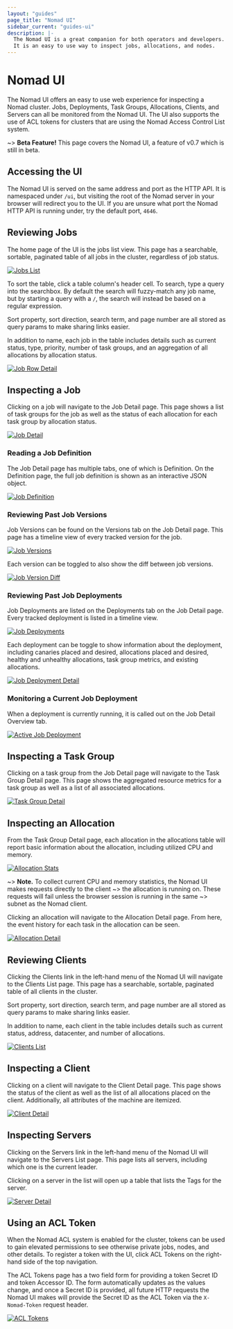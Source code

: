 ```yaml
---
layout: "guides"
page_title: "Nomad UI"
sidebar_current: "guides-ui"
description: |-
  The Nomad UI is a great companion for both operators and developers.
  It is an easy to use way to inspect jobs, allocations, and nodes.
---
```


# Nomad UI

The Nomad UI offers an easy to use web experience for inspecting a Nomad cluster.
Jobs, Deployments, Task Groups, Allocations, Clients, and Servers can all be
monitored from the Nomad UI. The UI also supports the use of ACL tokens for
clusters that are using the Nomad Access Control List system.

~> **Beta Feature!** This page covers the Nomad UI, a feature of v0.7 which is still in beta.

## Accessing the UI

The Nomad UI is served on the same address and port as the HTTP API. It is namespaced
under `/ui`, but visiting the root of the Nomad server in your browser will redirect you
to the UI. If you are unsure what port the Nomad HTTP API is running under, try the default
port, `4646`.

## Reviewing Jobs

The home page of the UI is the jobs list view. This page has a searchable, sortable,
paginated table of all jobs in the cluster, regardless of job status.

[![Jobs List][img-jobs-list]][img-jobs-list]

To sort the table, click a table column's header cell. To search, type a query into the searchbox.
By default the search will fuzzy-match any job name, but by starting a query with a `/`, the search
will instead be based on a regular expression.

Sort property, sort direction, search term, and page number are all stored as query params to make
sharing links easier.

In addition to name, each job in the table includes details such as current status, type, priority,
number of task groups, and an aggregation of all allocations by allocation status.

[![Job Row Detail][img-jobs-row-detail]][img-jobs-row-detail]

## Inspecting a Job

Clicking on a job will navigate to the Job Detail page. This page shows a list of task groups
for the job as well as the status of each allocation for each task group by allocation status.

[![Job Detail][img-job-detail]][img-job-detail]

### Reading a Job Definition

The Job Detail page has multiple tabs, one of which is Definition. On the Definition page, the full
job definition is shown as an interactive JSON object.

[![Job Definition][img-job-definition]][img-job-definition]

### Reviewing Past Job Versions

Job Versions can be found on the Versions tab on the Job Detail page. This page has a timeline view of
every tracked version for the job.

[![Job Versions][img-job-versions]][img-job-versions]

Each version can be toggled to also show the diff between job versions.

[![Job Version Diff][img-job-version-diff]][img-job-version-diff]

### Reviewing Past Job Deployments

Job Deployments are listed on the Deployments tab on the Job Detail page. Every tracked deployment is listed in
a timeline view.

[![Job Deployments][img-job-deployments]][img-job-deployments]

Each deployment can be toggle to show information about the deployment, including canaries placed and desired,
allocations placed and desired, healthy and unhealthy allocations, task group metrics, and existing allocations.

[![Job Deployment Detail][img-job-deployment-detail]][img-job-deployment-detail]

### Monitoring a Current Job Deployment

When a deployment is currently running, it is called out on the Job Detail Overview tab.

[![Active Job Deployment][img-active-job-deployment]][img-active-job-deployment]

## Inspecting a Task Group

Clicking on a task group from the Job Detail page will navigate to the Task Group Detail page. This page shows
the aggregated resource metrics for a task group as well as a list of all associated allocations.

[![Task Group Detail][img-task-group-detail]][img-task-group-detail]

## Inspecting an Allocation

From the Task Group Detail page, each allocation in the allocations table will report basic information about
the allocation, including utilized CPU and memory.

[![Allocation Stats][img-allocation-stats]][img-allocation-stats]

~> **Note.** To collect current CPU and memory statistics, the Nomad UI makes requests directly to the client
~> the allocation is running on. These requests will fail unless the browser session is running in the same
~> subnet as the Nomad client.

Clicking an allocation will navigate to the Allocation Detail page. From here, the event history for each task
in the allocation can be seen.

[![Allocation Detail][img-allocation-detail]][img-allocation-detail]

## Reviewing Clients

Clicking the Clients link in the left-hand menu of the Nomad UI will navigate to the Clients List page. This page
has a searchable, sortable, paginated table of all clients in the cluster.

Sort property, sort direction, search term, and page number are all stored as query params to make
sharing links easier.

In addition to name, each client in the table includes details such as current status, address, datacenter,
and number of allocations.

[![Clients List][img-clients-list]][img-clients-list]

## Inspecting a Client

Clicking on a client will navigate to the Client Detail page. This page shows the status of the client as
well as the list of all allocations placed on the client. Additionally, all attributes of the machine are
itemized.

[![Client Detail][img-client-detail]][img-client-detail]

## Inspecting Servers

Clicking on the Servers link in the left-hand menu of the Nomad UI will navigate to the Servers List page. This
page lists all servers, including which one is the current leader.

Clicking on a server in the list will open up a table that lists the Tags for the server.

[![Server Detail][img-server-detail]][img-server-detail]

## Using an ACL Token

When the Nomad ACL system is enabled for the cluster, tokens can be used to gain elevated permissions to see
otherwise private jobs, nodes, and other details. To register a token with the UI, click ACL Tokens on the
right-hand side of the top navigation.

The ACL Tokens page has a two field form for providing a token Secret ID and token Accessor ID. The form
automatically updates as the values change, and once a Secret ID is provided, all future HTTP requests the
Nomad UI makes will provide the Secret ID as the ACL Token via the `X-Nomad-Token` request header.

[![ACL Tokens][img-acl-tokens]][img-acl-tokens]

[img-jobs-list]: /assets/images/guide-ui-jobs-list.png
[img-jobs-row-detail]: /assets/images/guide-ui-jobs-row-detail.png
[img-job-detail]: /assets/images/guide-ui-job-detail.png
[img-job-definition]: /assets/images/guide-ui-job-definition.png
[img-job-versions]: /assets/images/guide-ui-job-versions.png
[img-job-version-diff]: /assets/images/guide-ui-job-version-diff.png
[img-job-deployments]: /assets/images/guide-ui-job-deployments.png
[img-job-deployment-detail]: /assets/images/guide-ui-job-deployment-detail.png
[img-active-job-deployment]: /assets/images/guide-ui-active-job-deployment.png
[img-task-group-detail]: /assets/images/guide-ui-task-group-detail.png
[img-allocation-stats]: /assets/images/guide-ui-allocation-stats.png
[img-allocation-detail]: /assets/images/guide-ui-allocation-detail.png
[img-clients-list]: /assets/images/guide-ui-clients-list.png
[img-client-detail]: /assets/images/guide-ui-client-detail.png
[img-server-detail]: /assets/images/guide-ui-server-detail.png
[img-acl-tokens]: /assets/images/guide-ui-acl-tokens.png
